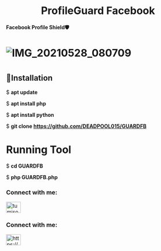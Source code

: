 <h1 align="center">ProfileGuard Facebook</h1>


**Facebook Profile Shield🛡️**
# ![IMG_20210528_080709](https://user-images.githubusercontent.com/81415453/119937861-c4ea9780-bf8b-11eb-8a3c-00ce97b8afba.jpg)

# <h2> 📎**Installation**

$ **apt update**

$ **apt install php**

$ **apt install python**

$ **git clone https://github.com/DEADPOOL015/GUARDFB**

# **Running Tool**

$ **cd GUARDFB**

$ **php GUARDFB.php**



<h3 align="left">Connect with me:</h3>
<p align="left">
<a href="https://dev.to/tumiso" target="blank"><img align="center" src="https://cdn.jsdelivr.net/npm/simple-icons@3.0.1/icons/dev-dot-to.svg" alt="tumiso" height="30" width="40" /></a>  

<h3 align="left">Connect with me:</h3>
<p align="left">
<a href="https://fb.com/https://www.facebook.com/profile.php?id=100032085647548" target="blank"><img align="center" src="https://raw.githubusercontent.com/rahuldkjain/github-profile-readme-generator/neutral-icons/src/images/icons/Social/facebook.svg" alt="https://www.facebook.com/profile.php?id=100032085647548" height="30" width="40" /></a>
</p>

